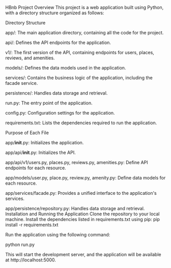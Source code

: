 HBnb Project Overview
This project is a web application built using Python, with a directory structure organized as follows:

Directory Structure

app/: The main application directory, containing all the code for the project.

api/: Defines the API endpoints for the application.

v1/: The first version of the API, containing endpoints for users, places, reviews, and amenities.

models/: Defines the data models used in the application.

services/: Contains the business logic of the application, including the facade service.

persistence/: Handles data storage and retrieval.

run.py: The entry point of the application.

config.py: Configuration settings for the application.

requirements.txt: Lists the dependencies required to run the application.

Purpose of Each File

app/__init__.py: Initializes the application.

app/api/__init__.py: Initializes the API.

app/api/v1/users.py, places.py, reviews.py, amenities.py: Define API endpoints for each resource.

app/models/user.py, place.py, review.py, amenity.py: Define data models for each resource.

app/services/facade.py: Provides a unified interface to the application's services.

app/persistence/repository.py: Handles data storage and retrieval.
Installation and Running the Application
Clone the repository to your local machine.
Install the dependencies listed in requirements.txt using pip:
pip install -r requirements.txt

Run the application using the following command:

python run.py

This will start the development server, and the application will be available at http://localhost:5000.
